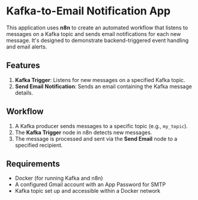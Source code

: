 # Kafka-to-Email Notification App

This application uses **n8n** to create an automated workflow that listens to messages on a Kafka topic and sends email notifications for each new message. It's designed to demonstrate backend-triggered event handling and email alerts.

## Features

1. **Kafka Trigger**: Listens for new messages on a specified Kafka topic.
2. **Send Email Notification**: Sends an email containing the Kafka message details.

## Workflow

1. A Kafka producer sends messages to a specific topic (e.g., `my_topic`).
2. The **Kafka Trigger** node in n8n detects new messages.
3. The message is processed and sent via the **Send Email** node to a specified recipient.

## Requirements

- Docker (for running Kafka and n8n)
- A configured Gmail account with an App Password for SMTP
- Kafka topic set up and accessible within a Docker network


